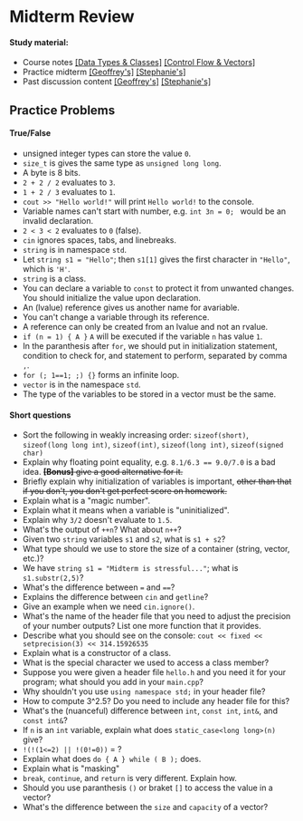 # Midterm Review

#### Study material: 

* Course notes [[Data Types & Classes]](https://ccle.ucla.edu/pluginfile.php/1812773/mod_resource/content/0/Topic_DataTypesAndClasses.pdf) [[Control Flow & Vectors]](https://ccle.ucla.edu/pluginfile.php/1812445/mod_resource/content/0/Topic_ControlFlowAndVectors.pdf)
* Practice midterm [[Geoffrey's]](http://www.math.ucla.edu/~gsiyer/PIC10AS2017/05-09/05-09.html) [[Stephanie's]](https://github.com/evastgh/problems_and_solutions/blob/master/PIC10A_Introduction_to_Programming_TA/midterm_review.md)
* Past discussion content [[Geoffrey's]](http://www.math.ucla.edu/~gsiyer/PIC10AS2017/main.html) [[Stephanie's]](https://github.com/evastgh/problems_and_solutions/tree/master/PIC10A_Introduction_to_Programming_TA)



## Practice Problems

#### True/False

* unsigned integer types can store the value ```0```.
* ```size_t``` is gives the same type as ```unsigned long long```.
* A byte is 8 bits.
* ```2 + 2 / 2``` evaluates to ```3```.
* ```1 + 2 / 3``` evaluates to ```1```.
* ```cout >> "Hello world!"``` will print ```Hello world!``` to the console.
* Variable names can't start with number, e.g. ```int 3n = 0; ``` would be an invalid declaration.
* ```2 < 3 < 2``` evaluates to ```0``` (false).
* ```cin``` ignores spaces, tabs, and linebreaks.
* ```string``` is in namespace ```std```.
* Let  ```string s1 = "Hello"```; then ```s1[1]``` gives the first character in ```"Hello"```, which is ```'H'```.
* ```string``` is a class.
* You can declare a variable to ```const``` to protect it from unwanted changes. You should initialize the value upon declaration.
* An (lvalue) reference gives us another name for avariable.
* You can't change a variable through its reference. 
* A reference can only be created from an lvalue and not an rvalue.
* ```if (n = 1) { A }``` ```A``` will be executed if the variable ```n``` has value ```1```.
* In the paranthesis after ```for```, we should put in  initialization statement, condition to check for, and statement to perform, separated by comma ```,```.
* ```for (; 1==1; ;) {}``` forms an infinite loop.
* ```vector``` is in the namespace ```std```.
* The type of the variables to be stored in a vector must be the same.


#### Short questions
* Sort the following in weakly increasing order: ```sizeof(short)```, ```sizeof(long long int)```, ```sizeof(int)```, ```sizeof(long int)```, ```sizeof(signed char)```
* Explain why floating point equality, e.g. ```8.1/6.3 == 9.0/7.0``` is a bad idea. ~~**[Bonus]** give a good alternative for it.~~
* Briefly explain why initialization of variables is important, ~~other than that if you don't, you don't get perfect score on homework.~~
* Explain what is a "magic number".
* Explain what it means when a variable is "uninitialized".
* Explain why ```3/2``` doesn't evaluate to ```1.5```.
* What's the output of ```++n```? What about ```n++```?
* Given two ```string``` variables ```s1``` and ```s2```, what is ```s1 + s2```?
* What type should we use to store the size of a container (string, vector, etc.)?
* We have ```string s1 = "Midterm is stressful..."```; what is ```s1.substr(2,5)```?
* What's the difference between ```=``` and ```==```?
* Explains the difference between ```cin``` and ```getline```?
* Give an example when we need ```cin.ignore()```.
* What's the name of the header file that you need to adjust the precision of your number outputs? List one more function that it provides. 
* Describe what you should see on the console: ```cout << fixed << setprecision(3) << 314.15926535```
* Explain what is a constructor of a class.
* What is the special character we used to access a class member?
* Suppose you were given a header file ```hello.h``` and you need it for your program; what should you add in your ```main.cpp```?
* Why shouldn't you use ```using namespace std;``` in your header file?
* How to compute 3^2.5? Do you need to include any header file for this?
* What's the (nuanceful) difference between ```int```, ```const int```, ```int&```, and ```const int&```?
* If ```n``` is an ```int``` variable, explain what does ```static_case<long long>(n)``` give?
* ```!(!(1<=2) || !(0!=0))``` = ?
* Explain what does ```do { A } while ( B );``` does.
* Explain what is "masking"
* ```break```, ```continue```, and ```return``` is very different. Explain how. 
* Should you use paranthesis ```()``` or braket ```[]``` to access the value in a vector?
* What's the difference between the ```size``` and ```capacity``` of a vector?


